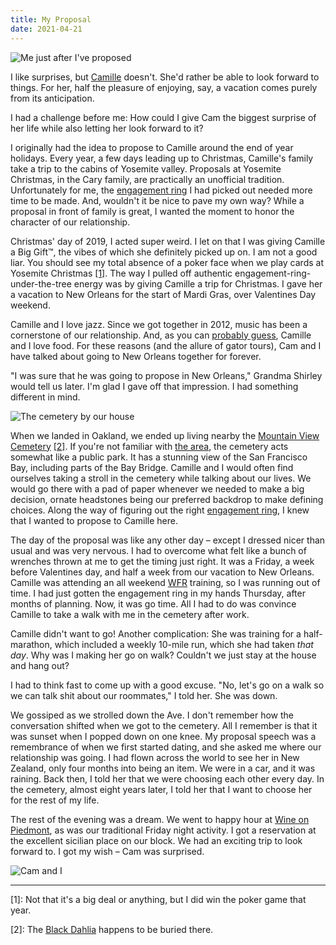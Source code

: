 ```yaml
---
title: My Proposal
date: 2021-04-21
---
```


![Me just after I've proposed](https://alxmrs.com/assets/my-proposal-ring.webp)

I like surprises, but [Camille](https://camille.merose.com) doesn't. She'd rather be able to look forward to things. For
her, half the pleasure of enjoying, say, a vacation comes purely from its anticipation.

I had a challenge before me: How could I give Cam the biggest surprise of her life while also letting her look forward
to it?

I originally had the idea to propose to Camille around the end of year holidays. Every year, a few days leading up to
Christmas, Camille's family take a trip to the cabins of Yosemite valley. Proposals at Yosemite Christmas, in the Cary
family, are practically an unofficial tradition. Unfortunately for me, the [engagement ring](https://alxmrs.com/wedding/ring/)
I had picked out needed more time to be made. And, wouldn't it be nice to pave my own way? While a proposal in front of
family is great, I wanted the moment to honor the character of our relationship.

Christmas' day of 2019, I acted super weird. I let on that I was giving Camille a Big Gift™, the vibes of which she
definitely picked up on. I am not a good liar. You should see my total absence of a poker face when we play cards at
Yosemite Christmas [[1]](#1). The way I pulled off authentic engagement-ring-under-the-tree energy was by giving Camille
a trip for Christmas. I gave her a vacation to New Orleans for the start of Mardi Gras, over Valentines Day weekend.

Camille and I love jazz. Since we got together in 2012, music has been a cornerstone of our relationship. And, as you
can [probably guess](https://alxmrs.com/pesto/), Camille and I love food. For these reasons (and the allure of gator tours), Cam and I
have talked about going to New Orleans together for forever.

"I was sure that he was going to propose in New Orleans," Grandma Shirley would tell us later. I'm glad I gave off that
impression. I had something different in mind.

![The cemetery by our house](https://alxmrs.com/assets/my-proposal-cemetery.webp)

When we landed in Oakland, we ended up living nearby the
[Mountain View Cemetery](https://en.wikipedia.org/wiki/Mountain_View_Cemetery_(Oakland,_California)) [[2]](#2). If
you're not familiar with [the area](https://goo.gl/maps/9aeAdYfmShjbVVva9), the cemetery acts somewhat like a public
park. It has a stunning view of the San Francisco Bay, including parts of the Bay Bridge. Camille and I would often find
ourselves taking a stroll in the cemetery while talking about our lives. We would go there with a pad of paper whenever
we needed to make a big decision, ornate headstones being our preferred backdrop to make defining choices. Along the way
of figuring out the right [engagement ring](https://alxmrs.com/wedding/ring/), I knew that I wanted to propose to Camille here.

The day of the proposal was like any other day – except I dressed nicer than usual and was very nervous. I had to
overcome what felt like a bunch of wrenches thrown at me to get the timing just right. It was a Friday, a week before
Valentines day, and half a week from our vacation to New Orleans. Camille was attending an all
weekend [WFR](https://www.wildmed.com/course-type/wilderness-first-responder/) training, so I was running out of time. I
had just gotten the engagement ring in my hands Thursday, after months of planning. Now, it was go time. All I had to do
was convince Camille to take a walk with me in the cemetery after work.

Camille didn't want to go! Another complication: She was training for a half-marathon, which included a weekly 10-mile
run, which she had taken _that day_. Why was I making her go on walk? Couldn't we just stay at the house and hang out?

I had to think fast to come up with a good excuse. "No, let's go on a walk so we can talk shit about our roommates," I
told her. She was down.

We gossiped as we strolled down the Ave. I don't remember how the conversation shifted when we got to the cemetery. All
I remember is that it was sunset when I popped down on one knee. My proposal speech was a remembrance of when we first
started dating, and she asked me where our relationship was going. I had flown across the world to see her in New
Zealand, only four months into being an item. We were in a car, and it was raining. Back then, I told her that we were
choosing each other every day. In the cemetery, almost eight years later, I told her that I want to choose her for the
rest of my life.

The rest of the evening was a dream. We went to happy hour at [Wine on Piedmont](https://wineonpiedmont.com/), as was
our traditional Friday night activity. I got a reservation at the excellent sicilian place on our block. We had an
exciting trip to look forward to. I got my wish – Cam was surprised.

![Cam and I](https://alxmrs.com/assets/my-proposal-end.webp)

* * *

<span id="1">[1]</span>: Not that it's a big deal or anything, but I did win the poker game that year.

<span id="2">[2]</span>: The [Black Dahlia](https://en.wikipedia.org/wiki/Black_Dahlia#:~:text=Resting%20place)
happens to be buried there.





